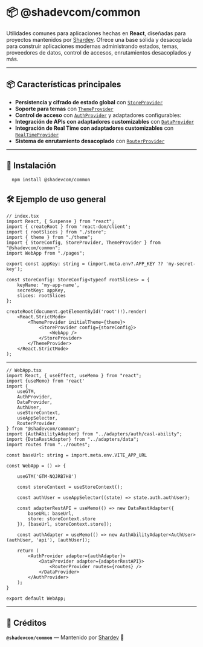 # 📦 @shadevcom/common

Utilidades comunes para aplicaciones hechas en **React**, diseñadas para proyectos mantenidos por [Shardev](https://github.com/shardev). Ofrece una base sólida y desacoplada para construir aplicaciones modernas administrando estados, temas, proveedores de datos, control de accesos, enrutamientos desacoplados y más.

---

## 📦 Características principales

- **Persistencia y cifrado de estado global** con [`StoreProvider`](./docs/StoreProvider.md)
- **Soporte para temas** con [`ThemeProvider`](./docs/ThemeProvider.md)
- **Control de acceso** con [`AuthProvider`](./docs/AuthProvider.md) y adaptadores configurables:
- **Integración de APIs con adaptadores customizables** con [`DataProvider`](./docs/DataProvider.md)
- **Integración de Real Time con adaptadores customizables** con [`RealTimeProvider`](./docs/RealTimeProvider.md)
- **Sistema de enrutamiento desacoplado** con [`RouterProvider`](./docs/RouterProvider.md)

---

## 🚀 Instalación

```bash 
  npm install @shadevcom/common
```

## 🛠️ Ejemplo de uso general

```tsx
// index.tsx
import React, { Suspense } from "react";
import { createRoot } from 'react-dom/client';
import { rootSlices } from "./store";
import { theme } from "./theme";
import { StoreConfig, StoreProvider, ThemeProvider } from "@shadevcom/common";
import WebApp from "./pages";

export const appKey: string = (import.meta.env?.APP_KEY ?? 'my-secret-key');

const storeConfig: StoreConfig<typeof rootSlices> = {
    keyName: 'my-app-name',
    secretKey: appKey,
    slices: rootSlices
};

createRoot(document.getElementById('root')!).render(
    <React.StrictMode>
        <ThemeProvider initialTheme={theme}>
            <StoreProvider config={storeConfig}>
                <WebApp />
            </StoreProvider>
        </ThemeProvider>
    </React.StrictMode>
);
```

---

```tsx
// WebApp.tsx
import React, { useEffect, useMemo } from "react";
import {useMemo} from 'react'
import {
    useGTM,
    AuthProvider,
    DataProvider,
    AuthUser,
    useStoreContext,
    useAppSelector,
    RouterProvider
} from "@shadevcom/common";
import {AuthAbilityAdapter} from "../adapters/auth/casl-ability";
import {DataRestAdapter} from "../adapters/data";
import routes from "../routes";

const baseUrl: string = import.meta.env.VITE_APP_URL

const WebApp = () => {

    useGTM('GTM-NQJRB7H8')

    const storeContext = useStoreContext();

    const authUser = useAppSelector((state) => state.auth.authUser);

    const adapterRestAPI = useMemo(() => new DataRestAdapter({
        baseURL: baseUrl,
        store: storeContext.store
    }), [baseUrl, storeContext.store]);

    const authAdapter = useMemo(() => new AuthAbilityAdapter<AuthUser>(authUser, 'api'), [authUser]);

    return (
        <AuthProvider adapter={authAdapter}>
            <DataProvider adapter={adapterRestAPI}>
                <RouterProvider routes={routes} />
            </DataProvider>
        </AuthProvider>
    );
}

export default WebApp;
```

---
## 🧾 Créditos

**`@shadevcom/common`** — Mantenido por [Shardev](https://shardev.com) 🚀